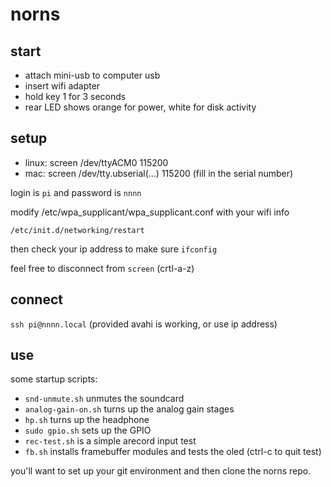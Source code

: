 # norns

## start

* attach mini-usb to computer usb
* insert wifi adapter
* hold key 1 for 3 seconds
* rear LED shows orange for power, white for disk activity

## setup

* linux: screen /dev/ttyACM0 115200
* mac: screen /dev/tty.ubserial(...) 115200 (fill in the serial number)

login is `pi` and password is `nnnn`

modify /etc/wpa_supplicant/wpa_supplicant.conf with your wifi info

`/etc/init.d/networking/restart`

then check your ip address to make sure `ifconfig`

feel free to disconnect from `screen` (crtl-a-z) 

## connect

`ssh pi@nnnn.local` (provided avahi is working, or use ip address)


## use

some startup scripts:

* `snd-unmute.sh` unmutes the soundcard
* `analog-gain-on.sh` turns up the analog gain stages
* `hp.sh` turns up the headphone
* `sudo gpio.sh` sets up the GPIO
* `rec-test.sh` is a simple arecord input test
* `fb.sh` installs framebuffer modules and tests the oled (ctrl-c to quit test)

you'll want to set up your git environment and then clone the norns repo.  
